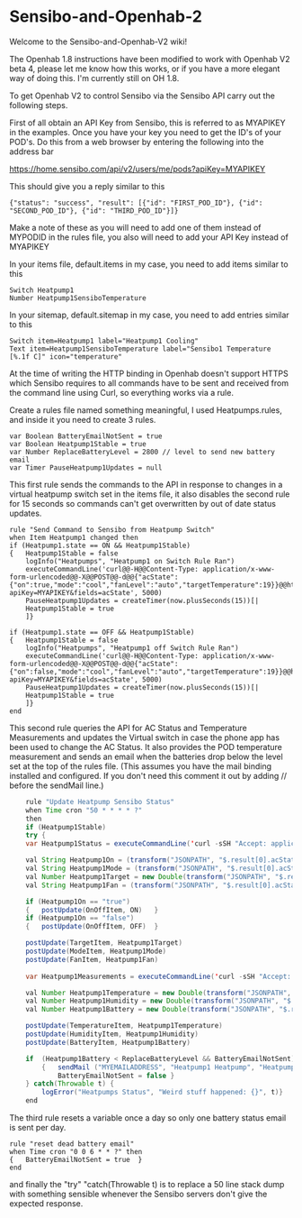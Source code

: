 # Sensibo-and-Openhab-2

Welcome to the Sensibo-and-Openhab-V2 wiki!

The Openhab 1.8 instructions have been modified to work with Openhab V2 beta 4, please let me know how this works, or if you have a more elegant way of doing this. I'm currently still on OH 1.8.

To get Openhab V2 to control Sensibo via the Sensibo API carry out the following steps.

First of all obtain an API Key from Sensibo, this is referred to as MYAPIKEY in the examples. Once you have your key you need to get the ID's of your POD's. Do this from a web browser by entering the following into the address bar

https://home.sensibo.com/api/v2/users/me/pods?apiKey=MYAPIKEY

This should give you a reply similar to this

    {"status": "success", "result": [{"id": "FIRST_POD_ID"}, {"id": "SECOND_POD_ID"}, {"id": "THIRD_POD_ID"}]}

Make a note of these as you will need to add one of them instead of MYPODID in the rules file, you also will need to add your API Key instead of MYAPIKEY

In your items file, default.items in my case, you need to add items similar to this

    Switch Heatpump1
    Number Heatpump1SensiboTemperature

In your sitemap, default.sitemap in my case, you need to add entries similar to this

    Switch item=Heatpump1 label="Heatpump1 Cooling"
    Text item=Heatpump1SensiboTemperature label="Sensibo1 Temperature [%.1f C]" icon="temperature"

At the time of writing the HTTP binding in Openhab doesn't support HTTPS which Sensibo requires to all commands have to be sent and received from the command line using Curl, so everything works via a rule.

Create a rules file named something meaningful, I used Heatpumps.rules, and inside it you need to create 3 rules.

    var Boolean BatteryEmailNotSent = true
    var Boolean Heatpump1Stable = true
    var Number ReplaceBatteryLevel = 2800 // level to send new battery email
    var Timer PauseHeatpump1Updates = null

This first rule sends the commands to the API in response to changes in a virtual heatpump switch set in the items file, it also disables the second rule for 15 seconds so commands can't get overwritten by out of date status updates.

    rule "Send Command to Sensibo from Heatpump Switch"
    when Item Heatpump1 changed then
    if (Heatpump1.state == ON && Heatpump1Stable)
    {   Heatpump1Stable = false
	    logInfo("Heatpumps", "Heatpump1 on Switch Rule Ran")
	    executeCommandLine('curl@@-H@@Content-Type: application/x-www-form-urlencoded@@-X@@POST@@-d@@{"acState":{"on":true,"mode":"cool","fanLevel":"auto","targetTemperature":19}}@@https://home.sensibo.com/api/v2/pods/MYPODID/acStates?apiKey=MYAPIKEY&fields=acState', 5000)
    	PauseHeatpump1Updates = createTimer(now.plusSeconds(15))[|
    	Heatpump1Stable = true
    	]}
    	
    if (Heatpump1.state == OFF && Heatpump1Stable)
    {	Heatpump1Stable = false
    	logInfo("Heatpumps", "Heatpump1 off Switch Rule Ran")
    	executeCommandLine('curl@@-H@@Content-Type: application/x-www-form-urlencoded@@-X@@POST@@-d@@{"acState":{"on":false,"mode":"cool","fanLevel":"auto","targetTemperature":19}}@@https://home.sensibo.com/api/v2/pods/MYPODID/acStates?apiKey=MYAPIKEY&fields=acState', 5000)
    	PauseHeatpump1Updates = createTimer(now.plusSeconds(15))[|
    	Heatpump1Stable = true
    	]}
    end

This second rule queries the API for AC Status and Temperature Measurements and updates the Virtual switch in case the phone app has been used to change the AC Status. It also provides the POD temperature measurement and sends an email when the batteries drop below the level set at the top of the rules file. (This assumes you have the mail binding installed and configured. If you don't need this comment it out by adding // before the sendMail line.)
```java
    rule "Update Heatpump Sensibo Status"
    when Time cron "50 * * * * ?"
    then
    if (Heatpump1Stable)
    try {
	var Heatpump1Status = executeCommandLine('curl -sSH "Accept: application/json"     "https://home.sensibo.com/api/v2/pods/MYPODID/acStates?apiKey=MYAPIKEY&limit=1&fields=acState"', 5000)

	val String Heatpump1On = (transform("JSONPATH", "$.result[0].acState.on", Heatpump1Status))
	val String Heatpump1Mode = (transform("JSONPATH", "$.result[0].acState.mode", Heatpump1Status))
	val Number Heatpump1Target = new Double(transform("JSONPATH", "$.result[0].acState.targetTemperature", Heatpump1Status))
	val String Heatpump1Fan = (transform("JSONPATH", "$.result[0].acState.fanLevel", Heatpump1Status))

	if (Heatpump1On == "true")
    {	postUpdate(OnOffItem, ON)	}	
	if (Heatpump1On == "false")
    {	postUpdate(OnOffItem, OFF)	}	

	postUpdate(TargetItem, Heatpump1Target)
	postUpdate(ModeItem, Heatpump1Mode)
	postUpdate(FanItem, Heatpump1Fan)
    	
	var Heatpump1Measurements = executeCommandLine('curl -sSH "Accept: application/json"     "https://home.sensibo.com/api/v2/pods/MYPODID/measurements?apiKey=<MYAPIKEY>&fields=batteryVoltage,temperature,humidity"', 5000)

	val Number Heatpump1Temperature = new Double(transform("JSONPATH", "$.result[0].temperature", Heatpump1Measurements))
	val Number Heatpump1Humidity = new Double(transform("JSONPATH", "$.result[0].humidity", Heatpump1Measurements))
	val Number Heatpump1Battery = new Double(transform("JSONPATH", "$.result[0].batteryVoltage", Heatpump1Measurements))

	postUpdate(TemperatureItem, Heatpump1Temperature)
	postUpdate(HumidityItem, Heatpump1Humidity)
	postUpdate(BatteryItem, Heatpump1Battery)

	if	(Heatpump1Battery < ReplaceBatteryLevel && BatteryEmailNotSent)
        {	sendMail ("MYEMAILADDRESS", "Heatpump1 Heatpump", "Heatpump1 batteries are low! Their voltage is "         +Heatpump1Battery)
    		BatteryEmailNotSent = false	}
    } catch(Throwable t) {
    	logError("Heatpumps Status", "Weird stuff happened: {}", t)}
    end
```
The third rule resets a variable once a day so only one battery status email is sent per day.

    rule "reset dead battery email"
    when Time cron "0 0 6 * * ?" then
    {	BatteryEmailNotSent = true	}
    end

and finally the "try" "catch(Throwable t) is to replace a 50 line stack dump with something sensible whenever the Sensibo servers don't give the expected response.
